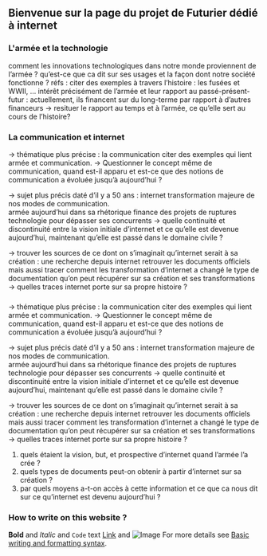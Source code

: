 ## Bienvenue sur la page du projet de Futurier dédié à internet


### L'armée et la technologie

comment les innovations technologiques dans notre monde proviennent de l’armée ? qu’est-ce que ca dit sur ses usages et la façon dont notre société fonctionne ?
réfs :
citer des exemples à travers l’histoire : les fusées et WWII, …
intérêt précisément de l’armée et leur rapport au passé-présent-futur : actuellement, ils financent sur du long-terme par rapport à d’autres financeurs
-> resituer le rapport au temps et à l’armée, ce qu’elle sert au cours de l’histoire?

### La communication et internet

→ thématique plus précise : la communication
citer des exemples qui lient armée et communication. 
-> Questionner le concept même de communication, quand est-il apparu et est-ce que des notions de communication a évoluée jusqu’à aujourd’hui ?

→ sujet plus précis daté d’il y a 50 ans : internet 
transformation majeure de nos modes de communication.  
armée aujourd’hui dans sa rhétorique finance des projets de ruptures technologie pour dépasser ses concurrents
-> quelle continuité et discontinuité entre la vision initiale d’internet et ce qu’elle est devenue aujourd’hui, maintenant qu’elle est passé dans le domaine civile ?

→ trouver les sources de ce dont on s’imaginait qu’internet serait à sa création : une recherche depuis internet 
retrouver les documents officiels mais aussi tracer comment les transformation d’internet a changé le type de documentation qu’on peut récupérer sur sa création et ses transformations
-> quelles traces internet porte sur sa propre histoire ?

### 

→ thématique plus précise : la communication
citer des exemples qui lient armée et communication. 
-> Questionner le concept même de communication, quand est-il apparu et est-ce que des notions de communication a évoluée jusqu’à aujourd’hui ?

→ sujet plus précis daté d’il y a 50 ans : internet 
transformation majeure de nos modes de communication.  
armée aujourd’hui dans sa rhétorique finance des projets de ruptures technologie pour dépasser ses concurrents
-> quelle continuité et discontinuité entre la vision initiale d’internet et ce qu’elle est devenue aujourd’hui, maintenant qu’elle est passé dans le domaine civile ?

→ trouver les sources de ce dont on s’imaginait qu’internet serait à sa création : une recherche depuis internet 
retrouver les documents officiels mais aussi tracer comment les transformation d’internet a changé le type de documentation qu’on peut récupérer sur sa création et ses transformations
-> quelles traces internet porte sur sa propre histoire ?

1. quels étaient la vision, but, et prospective d’internet quand l’armée l’a crée ?
2. quels types de documents peut-on obtenir à partir d’internet sur sa création ?
3. par quels moyens a-t-on accès à cette information et ce que ca nous dit sur ce qu’internet est devenu aujourd’hui ?


### How to write on this website ?
**Bold** and _Italic_ and `Code` text
[Link](url) and ![Image](src)
For more details see [Basic writing and formatting syntax](https://docs.github.com/en/github/writing-on-github/getting-started-with-writing-and-formatting-on-github/basic-writing-and-formatting-syntax).


